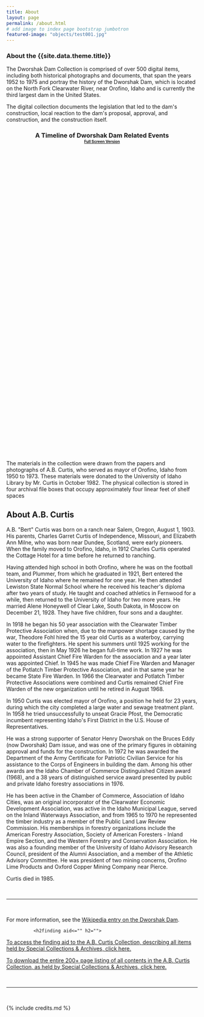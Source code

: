 ```yaml
---
title: About
layout: page
permalink: /about.html
# add image to index page bootstrap jumbotron
featured-image: "objects/test001.jpg"
---
```

<h3>About the {{site.data.theme.title}}</h3>
<p>The Dworshak Dam Collection is comprised of over 500 digital items, including both historical photographs and documents, that span the years 1952 to 1975 and portray the history of the Dworshak Dam, which is located on the North Fork Clearwater River, near Orofino, Idaho and is currently the third largest dam in the United States.</p>
<p>The digital collection documents the legislation that led to the dam's construction, local reaction to the dam's proposal, approval, and construction, and the construction itself. </p>
<h3 style="text-align:center;">A Timeline of Dworshak Dam Related Events<br /><span style="font-size:10px"><a href="fulltimeline.html" target="_blank">Full Screen Version</a></span></h3>
  <div id="timeline-embed" style="height:800px;"></div>
  <script type="text/javascript">
    var timeline_config = {
     width: "100%",
     height: "500px",	 
     source: 'https://docs.google.com/spreadsheet/pub?key=0AoVwEx0I-KYAdGFZdXdvcEdkbkVUOVlQd1ZJQkx4aWc&output=html'
    }
  </script>
  <script type="text/javascript" src="https://www.lib.uidaho.edu/digital/TimelineJS-master/compiled/js/storyjs-embed.js"></script>
<p>The materials in the collection were drawn from the papers and photographs of A.B. Curtis, who served as  mayor of Orofino, Idaho from 1950 to 1973. These materials were donated to the University of Idaho Library by Mr. Curtis in October 1982. The physical collection is stored in four archival file boxes that occupy approximately four linear feet of shelf spaces </p> 		
<h2>About A.B. Curtis </h2>
<p>A.B. "Bert" Curtis was born on a ranch near Salem, Oregon, August 1, 1903. His parents, Charles Garret Curtis of Independence, Missouri, and Elizabeth Ann Milne, who was born near Dundee, Scotland, were early pioneers. When the family moved to Orofino, Idaho, in 1912 Charles Curtis operated the Cottage Hotel for a time before he returned to ranching.
</p>
<p>Having attended high school in both Orofino, where he was on the football team, and Plummer, from which he graduated in 1921, Bert entered the University of Idaho where he remained for one year. He then attended Lewiston State Normal School where he received his teacher's diploma after two years of study. He taught and coached athletics in Fernwood for a while, then returned to the University of Idaho for two more years. He married Alene Honeywell of Clear Lake, South Dakota, in Moscow on December 21, 1928. They have five children, four sons and a daughter.
</p>
<p>In 1918 he began his 50 year association with the Clearwater Timber Protective Association when, due to the manpower shortage caused by the war, Theodore Fohl hired the 15 year old Curtis as a waterboy, carrying water to the firefighters. He spent his summers until 1925 working for the association, then in May 1926 he began full-time work. In 1927 he was appointed Assistant Chief Fire Warden for the association and a year later was appointed Chief. In 1945 he was made Chief Fire Warden and Manager of the Potlatch Timber Protective Association, and in that same year he became State Fire Warden. In 1966 the Clearwater and Potlatch Timber Protective Associations were combined and Curtis remained Chief Fire Warden of the new organization until he retired in August 1968.
</p>
<p>In 1950 Curtis was elected mayor of Orofino, a position he held for 23 years, during which the city completed a large water and sewage treatment plant. In 1958 he tried unsuccessfully to unseat Gracie Pfost, the Democratic incumbent representing Idaho's First District in the U.S. House of Representatives.</p>
<p>He was a strong supporter of Senator Henry Dworshak on the Bruces Eddy (now Dworshak) Dam issue, and was one of the primary figures in obtaining approval and funds for the construction. In 1972 he was awarded the Department of the Army Certificate for Patriotic Civilian Service for his assistance to the Corps of Engineers in building the dam. Among his other awards are the Idaho Chamber of Commerce Distinguished Citizen award (1968), and a 38 years of distinguished service award presented by public and private Idaho forestry associations in 1976.
</p>
<p>He has been active in the Chamber of Commerce, Association of Idaho Cities, was an original incorporator of the Clearwater Economic Development Association, was active in the Idaho Municipal League, served on the Inland Waterways Association, and from 1965 to 1970 he represented the timber industry as a member of the Public Land Law Review Commission. His memberships in forestry organizations include the American Forestry Association, Society of American Foresters - Inland Empire Section, and the Western Forestry and Conservation Association. He was also a founding member of the University of Idaho Advisory Research Council, president of the Alumni Association, and a member of the Athletic Advisory Committee. He was president of two mining concerns, Orofino Lime Products and Oxford Copper Mining Company near Pierce.
</p><p>
Curtis died in 1985.
</p>
<br>
<hr>
<br>
<p>For more information, see the <a href="https://en.wikipedia.org/wiki/Dworshak_Dam">Wikipedia entry on the Dworshak Dam</a>.</p>

              <h2finding aid<="" h2="">
	
	
 <p> <a target="_blank" href="https://digital.lib.uidaho.edu/cdm4/document.php?CISOROOT=/spec_fa&amp;CISOPTR=2813&amp;REC=3">To access the finding aid to the A.B. Curtis Collection, describing all items held by Special Collections &amp; Archives, click here. </a></p>            
			<p> <a href="https://digital.lib.uidaho.edu/cgi-bin/showfile.exe?CISOROOT=/spec_fa&amp;CISOPTR=1582&amp;CISOMODE=print" target="_blank">To download the entire 200+ page listing of all contents in the A.B. Curtis Collection, as held by Special Collections &amp; Archives, click here. </a></p>
			<br>
<hr>
<br>
	
			  
           
		
		


{% include credits.md %}
